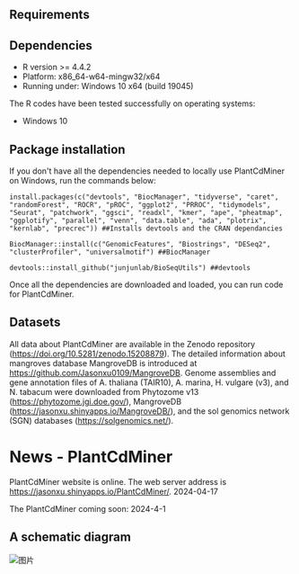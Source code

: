 ## Requirements

## Dependencies 
* R version >= 4.4.2
* Platform: x86_64-w64-mingw32/x64
* Running under: Windows 10 x64 (build 19045)

The R codes have been tested successfully on operating systems: 
* Windows 10

## Package installation

If you don't have all the dependencies needed to locally use PlantCdMiner on Windows, run the commands below:  

    install.packages(c("devtools", "BiocManager", "tidyverse", "caret", "randomForest", "ROCR", "pROC", "ggplot2", "PRROC", "tidymodels", "Seurat", "patchwork", "ggsci", "readxl", "kmer", "ape", "pheatmap", "ggplotify", "parallel", "venn", "data.table", "ada", "plotrix", "kernlab", "precrec")) ##Installs devtools and the CRAN dependancies

    BiocManager::install(c("GenomicFeatures", "Biostrings", "DESeq2", "clusterProfiler", "universalmotif") ##BiocManager

    devtools::install_github("junjunlab/BioSeqUtils") ##devtools

Once all the dependencies are downloaded and loaded, you can run code for PlantCdMiner.

## Datasets

All data about PlantCdMiner are available in the Zenodo repository (https://doi.org/10.5281/zenodo.15208879). The detailed information about mangroves database MangroveDB is introduced at https://github.com/Jasonxu0109/MangroveDB. Genome assemblies and gene annotation files of A. thaliana (TAIR10), A. marina, H. vulgare (v3), and N. tabacum were downloaded from Phytozome v13 (https://phytozome.jgi.doe.gov/), MangroveDB (https://jasonxu.shinyapps.io/MangroveDB/), and the sol genomics network (SGN) databases (https://solgenomics.net/).

# News - PlantCdMiner

PlantCdMiner website is online. The web server address is https://jasonxu.shinyapps.io/PlantCdMiner/. 2024-04-17

The PlantCdMiner coming soon: 2024-4-1

## A schematic diagram

![图片](https://github.com/Jasonxu0109/PlantCdMiner/assets/11934986/c94b67f2-057c-4d35-9741-347a002d42d3)
